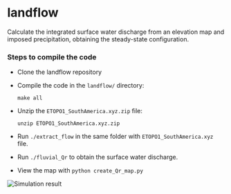 # landflow

Calculate the integrated surface water discharge from an elevation map and imposed precipitation, obtaining the steady-state configuration.

### Steps to compile the code ###

* Clone the landflow repository

* Compile the code in the `landflow/` directory:

    ```
    make all
    ``` 

* Unzip the `ETOPO1_SouthAmerica.xyz.zip` file:

    ```
    unzip ETOPO1_SouthAmerica.xyz.zip
    ```
* Run `./extract_flow` in the same folder with `ETOPO1_SouthAmerica.xyz` file.

* Run `./fluvial_Qr` to obtain the surface water discharge.

* View the map with `python create_Qr_map.py`

![Simulation result](Qr_map.png)


